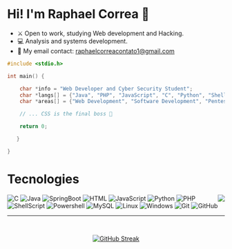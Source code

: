 # Hi! I'm Raphael Correa :wave:

    
- :crossed_swords: Open to work, studying Web development and Hacking.
- :computer: Analysis and systems development.
- :email: My email contact: raphaelcorreacontato1@gmail.com

```C
#include <stdio.h>

int main() {

    char *info = "Web Developer and Cyber Security Student";
    char *langs[] = {"Java", "PHP", "JavaScript", "C", "Python", "ShellScript", "SQL"};
    char *areas[] = {"Web Development", "Software Development", "Pentest", "Red Team"};

    // ... CSS is the final boss 🤯

    return 0;

   }

}
```
# Tecnologies
  <img align="right" src="https://media4.giphy.com/media/v1.Y2lkPTc5MGI3NjExYno5aGdyanp3b28xMm51aG8ydnh6a3ZiYWZudGw0dmw3a2hscDA5NCZlcD12MV9pbnRlcm5hbF9naWZfYnlfaWQmY3Q9cw/vfTnz2QVJ1ip2/giphy.gif">
  <div align="left">
    <div>
      <img alt="C" src="https://img.shields.io/badge/c-000000?style=for-the-badge&logo=c">
      <img alt="Java" src="https://img.shields.io/badge/Java-000000?style=for-the-badge&logo=openjdk&logoColor=orange">
      <img alt="SpringBoot" src="https://img.shields.io/badge/SpringBoot-000000?style=for-the-badge&logo=Spring&logoColor=6DB33F">  
      <img alt="HTML" src="https://img.shields.io/badge/HTML-000000?style=for-the-badge&logo=html5&logoColor=orange"> 
      <img alt="JavaScript" src="https://shields.io/badge/JavaScript-000000?style=for-the-badge&logo=JavaScript&logoColor=yellow">
      <img alt="Python" src="https://img.shields.io/badge/python-000000?style=for-the-badge&logo=python&logoColor=blue">
      <img alt="PHP" src="https://img.shields.io/badge/PHP-000000?style=for-the-badge&logo=php&logoColor=blue">  
      <img alt="ShellScript" src="https://img.shields.io/badge/Shell_Script-000000?style=for-the-badge&logo=gnu-bash&logoColor=white">
      <img alt="Powershell" src="https://img.shields.io/badge/powershell-000000?style=for-the-badge&logo=powershell">
      <img alt="MySQL" src="https://img.shields.io/badge/MySQL-000000?style=for-the-badge&logo=mysql&logoColor=white&labelColor=blue">
      <img alt="Linux" src="https://img.shields.io/badge/linux-000000?style=for-the-badge&logo=linux">
      <img alt="Windows" src="https://img.shields.io/badge/windows-000000?style=for-the-badge&logo=windows">
      <img alt="Git" src="https://img.shields.io/badge/git-000000?style=for-the-badge&logo=git">
      <img alt="GitHub" src="https://img.shields.io/badge/github-000000?style=for-the-badge&logo=github">
    </div>
    <hr height="1">
  </div>

<img src="https://raw.githubusercontent.com/catppuccin/catppuccin/main/assets/misc/transparent.png" height="30" width="0px" />
</div>
<div align="center">
<a href="https://git.io/streak-stats"><img src="https://streak-stats.demolab.com?user=raphaelcorrea1&theme=catppuccin-mocha&hide_border=true&mode=weekly&hide_total_contributions=true&hide_longest_streak=true" alt="GitHub Streak" /></a>
</div>
</div>

